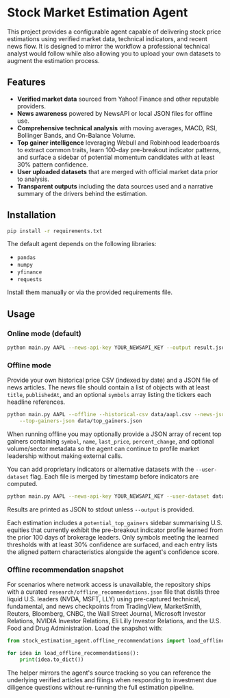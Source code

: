 # Stock Market Estimation Agent

This project provides a configurable agent capable of delivering stock price estimations using
verified market data, technical indicators, and recent news flow. It is designed to mirror the
workflow a professional technical analyst would follow while also allowing you to upload your own
datasets to augment the estimation process.

## Features

- **Verified market data** sourced from Yahoo! Finance and other reputable providers.
- **News awareness** powered by NewsAPI or local JSON files for offline use.
- **Comprehensive technical analysis** with moving averages, MACD, RSI, Bollinger Bands, and On-Balance Volume.
- **Top gainer intelligence** leveraging Webull and Robinhood leaderboards to extract common traits, learn 100-day
  pre-breakout indicator patterns, and surface a sidebar of potential momentum candidates with at least 30% pattern
  confidence.
- **User uploaded datasets** that are merged with official market data prior to analysis.
- **Transparent outputs** including the data sources used and a narrative summary of the drivers
  behind the estimation.

## Installation

```bash
pip install -r requirements.txt
```

The default agent depends on the following libraries:

- `pandas`
- `numpy`
- `yfinance`
- `requests`

Install them manually or via the provided requirements file.

## Usage

### Online mode (default)

```bash
python main.py AAPL --news-api-key YOUR_NEWSAPI_KEY --output result.json
```

### Offline mode

Provide your own historical price CSV (indexed by date) and a JSON file of news articles. The news
file should contain a list of objects with at least `title`, `publishedAt`, and an optional
`symbols` array listing the tickers each headline references.

```bash
python main.py AAPL --offline --historical-csv data/aapl.csv --news-json data/aapl_news.json \
    --top-gainers-json data/top_gainers.json
```

When running offline you may optionally provide a JSON array of recent top gainers containing
`symbol`, `name`, `last_price`, `percent_change`, and optional volume/sector metadata so the agent can
continue to profile market leadership without making external calls.

You can add proprietary indicators or alternative datasets with the `--user-dataset` flag. Each
file is merged by timestamp before indicators are computed.

```bash
python main.py AAPL --news-api-key YOUR_NEWSAPI_KEY --user-dataset data/my_alpha.csv
```

Results are printed as JSON to stdout unless `--output` is provided.

Each estimation includes a `potential_top_gainers` sidebar summarising U.S. equities that currently exhibit the
pre-breakout indicator profile learned from the prior 100 days of brokerage leaders. Only symbols meeting the
learned thresholds with at least 30% confidence are surfaced, and each entry lists the aligned pattern characteristics
alongside the agent's confidence score.

### Offline recommendation snapshot

For scenarios where network access is unavailable, the repository ships with a curated
`research/offline_recommendations.json` file that distils three liquid U.S. leaders (NVDA, MSFT, LLY) using
pre-captured technical, fundamental, and news checkpoints from TradingView, MarketSmith, Reuters, Bloomberg, CNBC,
the Wall Street Journal, Microsoft Investor Relations, NVIDIA Investor Relations, Eli Lilly Investor Relations, and
the U.S. Food and Drug Administration. Load the snapshot with:

```python
from stock_estimation_agent.offline_recommendations import load_offline_recommendations

for idea in load_offline_recommendations():
    print(idea.to_dict())
```

The helper mirrors the agent's source tracking so you can reference the underlying verified articles and filings when
responding to investment due diligence questions without re-running the full estimation pipeline.
